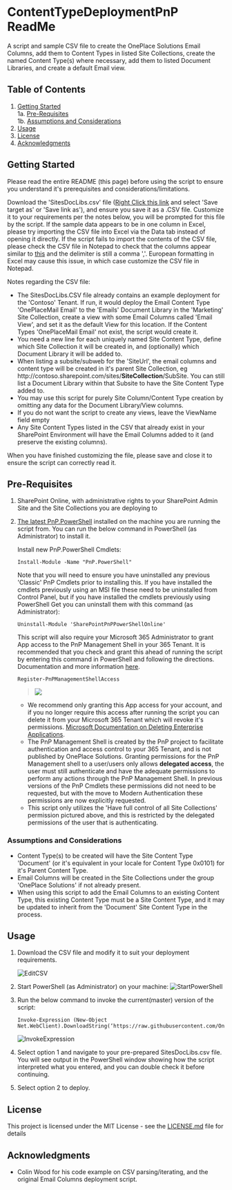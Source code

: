 # ContentTypeDeploymentPnP ReadMe

A script and sample CSV file to create the OnePlace Solutions Email Columns, add them to Content Types in listed Site Collections, create the named Content Type(s) where necessary, add them to listed Document Libraries, and create a default Email view.

## Table of Contents

1. [Getting Started](#getting-started)\
    1a. [Pre-Requisites](#pre-requisites)\
    1b. [Assumptions and Considerations](#assumptions-and-considerations)
2. [Usage](#usage)
3. [License](#license)
4. [Acknowledgments](#acknowledgments)

## Getting Started

Please read the entire README (this page) before using the script to ensure you understand it's prerequisites and considerations/limitations.

Download the 'SitesDocLibs.csv' file ([Right Click this link](https://github.com/OnePlaceSolutions/ContentTypeDeploymentPnP/raw/master/SitesDocLibs.csv) and select 'Save target as' or 'Save link as'), and ensure you save it as a .CSV file. Customize it to your requirements per the notes below, you will be prompted for this file by the script.
If the sample data appears to be in one column in Excel, please try importing the CSV file into Excel via the Data tab instead of opening it directly.
If the script fails to import the contents of the CSV file, please check the CSV file in Notepad to check that the columns appear similar to [this](https://github.com/OnePlaceSolutions/ContentTypeDeploymentPnP/blob/master/SitesDocLibs.csv) and the delimiter is still a comma ','. European formatting in Excel may cause this issue, in which case customize the CSV file in Notepad.

Notes regarding the CSV file:
* The SitesDocLibs.CSV file already contains an example deployment for the 'Contoso' Tenant. If run, it would deploy the Email Content Type 'OnePlaceMail Email' to the 'Emails' Document Library in the 'Marketing' Site Collection, create a view with some Email Columns called 'Email View', and set it as the default View for this location. If the Content Types 'OnePlaceMail Email' not exist, the script would create it.
* You need a new line for each uniquely named Site Content Type, define which Site Collection it will be created in, and (optionally) which Document Library it will be added to. 
* When listing a subsite/subweb for the 'SiteUrl', the email columns and content type will be created in it's parent Site Collection, eg http://<span>contoso.sharepoint.com/sites/**SiteCollection**/SubSite. You can still list a Document Library within that Subsite to have the Site Content Type added to.
* You may use this script for purely Site Column/Content Type creation by omitting any data for the Document Library/View columns.
* If you do not want the script to create any views, leave the ViewName field empty
* Any Site Content Types listed in the CSV that already exist in your SharePoint Environment will have the Email Columns added to it (and preserve the existing columns).

When you have finished customizing the file, please save and close it to ensure the script can correctly read it.

## Pre-Requisites


1.  SharePoint Online, with administrative rights to your SharePoint Admin Site and the Site Collections you are deploying to

2.  [The latest PnP.PowerShell](https://pnp.github.io/powershell/articles/installation.html) installed on the machine you are running the script from. You can run the below command in PowerShell (as Administrator) to install it. 

    Install new PnP.PowerShell Cmdlets:
    ```
    Install-Module -Name "PnP.PowerShell"
    ```
    Note that you will need to ensure you have uninstalled any previous 'Classic' PnP Cmdlets prior to installing this. If you have installed the cmdlets previously using an MSI file these need to be uninstalled from Control Panel, but if you have installed the cmdlets previously using PowerShell Get you can uninstall them with this command (as Administrator):

    ```
    Uninstall-Module 'SharePointPnPPowerShellOnline'
    ```
    
    This script will also require your Microsoft 365 Administrator to grant App access to the PnP Management Shell in your 365 Tenant. It is recommended that you check and grant this ahead of running the script by entering this command in PowerShell and following the directions. Documentation and more information [here](https://pnp.github.io/powershell/articles/authentication.html).
    ```
    Register-PnPManagementShellAccess
    ```
    > ![](./README-Images/pnpmanagementshellperms.png)
    
    * We recommend only granting this App access for your account, and if you no longer require this access after running the script you can delete it from your Microsoft 365 Tenant which will revoke it's permissions. [Microsoft Documentation on Deleting Enterprise Applications](https://docs.microsoft.com/en-us/azure/active-directory/manage-apps/delete-application-portal).
    * The PnP Management Shell is created by the PnP project to facilitate authentication and access control to your 365 Tenant, and is not published by OnePlace Solutions. Granting permissions for the PnP Management shell to a user/users only allows **delegated access**, the user must still authenticate and have the adequate permissions to perform any actions through the PnP Management Shell. In previous versions of the PnP Cmdlets these permissions did not need to be requested, but with the move to Modern Authentication these permissions are now explicitly requested.
    * This script only utilizes the 'Have full control of all Site Collections' permission pictured above, and this is restricted by the delegated permissions of the user that is authenticating. 

### Assumptions and Considerations

* Content Type(s) to be created will have the Site Content Type 'Document' (or it's equivalent in your locale for Content Type 0x0101) for it's Parent Content Type. 
* Email Columns will be created in the Site Collections under the group 'OnePlace Solutions' if not already present.
* When using this script to add the Email Columns to an existing Content Type, this existing Content Type must be a Site Content Type, and it may be updated to inherit from the 'Document' Site Content Type in the process.


## Usage

1. Download the CSV file and modify it to suit your deployment requirements. 

   ![EditCSV](https://github.com/OnePlaceSolutions/ContentTypeDeploymentPnP/blob/master/README-Images/EditCSV.PNG)

2. Start PowerShell (as Administrator) on your machine:
   ![StartPowerShell](https://github.com/OnePlaceSolutions/ContentTypeDeploymentPnP/blob/master/README-Images/StartPowerShell.png)

3. Run the below command to invoke the current(master) version of the script:

   ```
   Invoke-Expression (New-Object Net.WebClient).DownloadString(‘https://raw.githubusercontent.com/OnePlaceSolutions/ContentTypeDeploymentPnP/master/DeployECTToSitesDoclibs.ps1’)
   ```
   ![InvokeExpression](https://github.com/OnePlaceSolutions/ContentTypeDeploymentPnP/blob/master/README-Images/InvokeExpression.png)

4. Select option 1 and navigate to your pre-prepared SitesDocLibs.csv file. You will see output in the PowerShell window showing how the script interpreted what you entered, and you can double check it before continuing.

5. Select option 2 to deploy.


## License

This project is licensed under the MIT License - see the [LICENSE.md](LICENSE.md) file for details

## Acknowledgments

* Colin Wood for his code example on CSV parsing/iterating, and the original Email Columns deployment script.
